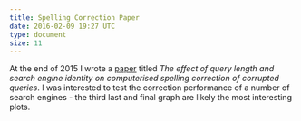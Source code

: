 ```yaml
---
title: Spelling Correction Paper
date: 2016-02-09 19:27 UTC
type: document
size: 11
---
```


At the end of 2015 I wrote a [paper](/blog/2016/02/09/query-corruption-paper/query_corruption_egan.pdf) titled *The effect of query length and search engine identity on computerised spelling correction of corrupted queries*. I was interested to test the correction performance of a number of search engines - the third last and final graph are likely the most interesting plots.

